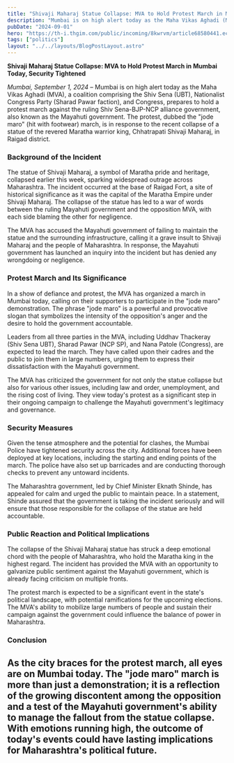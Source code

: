 ```yaml
---
title: "Shivaji Maharaj Statue Collapse: MVA to Hold Protest March in Mumbai Today, Security Tightened"
description: "Mumbai is on high alert today as the Maha Vikas Aghadi (MVA), a coalition comprising the Shiv Sena (UBT), Nationalist Congress Party (Sharad Pawar faction), and Congress, prepares to hold a protest march against the ruling Shiv Sena-BJP-NCP alliance government"
pubDate: "2024-09-01"
hero: "https://th-i.thgim.com/public/incoming/8kwrvm/article68580441.ece/alternates/LANDSCAPE_1200/WhatsApp%20Image%202024-08-26%20at%204.57.11%20PM.jpeg"
tags: ["politics"]
layout: "../../layouts/BlogPostLayout.astro"
---
```

**Shivaji Maharaj Statue Collapse: MVA to Hold Protest March in Mumbai Today, Security Tightened**

*Mumbai, September 1, 2024* – Mumbai is on high alert today as the Maha Vikas Aghadi (MVA), a coalition comprising the Shiv Sena (UBT), Nationalist Congress Party (Sharad Pawar faction), and Congress, prepares to hold a protest march against the ruling Shiv Sena-BJP-NCP alliance government, also known as the Mayahuti government. The protest, dubbed the "jode maro" (hit with footwear) march, is in response to the recent collapse of a statue of the revered Maratha warrior king, Chhatrapati Shivaji Maharaj, in Raigad district.

### Background of the Incident

The statue of Shivaji Maharaj, a symbol of Maratha pride and heritage, collapsed earlier this week, sparking widespread outrage across Maharashtra. The incident occurred at the base of Raigad Fort, a site of historical significance as it was the capital of the Maratha Empire under Shivaji Maharaj. The collapse of the statue has led to a war of words between the ruling Mayahuti government and the opposition MVA, with each side blaming the other for negligence.

The MVA has accused the Mayahuti government of failing to maintain the statue and the surrounding infrastructure, calling it a grave insult to Shivaji Maharaj and the people of Maharashtra. In response, the Mayahuti government has launched an inquiry into the incident but has denied any wrongdoing or negligence.

### Protest March and Its Significance

In a show of defiance and protest, the MVA has organized a march in Mumbai today, calling on their supporters to participate in the "jode maro" demonstration. The phrase "jode maro" is a powerful and provocative slogan that symbolizes the intensity of the opposition's anger and the desire to hold the government accountable.

Leaders from all three parties in the MVA, including Uddhav Thackeray (Shiv Sena UBT), Sharad Pawar (NCP SP), and Nana Patole (Congress), are expected to lead the march. They have called upon their cadres and the public to join them in large numbers, urging them to express their dissatisfaction with the Mayahuti government.

The MVA has criticized the government for not only the statue collapse but also for various other issues, including law and order, unemployment, and the rising cost of living. They view today's protest as a significant step in their ongoing campaign to challenge the Mayahuti government's legitimacy and governance.

### Security Measures

Given the tense atmosphere and the potential for clashes, the Mumbai Police have tightened security across the city. Additional forces have been deployed at key locations, including the starting and ending points of the march. The police have also set up barricades and are conducting thorough checks to prevent any untoward incidents.

The Maharashtra government, led by Chief Minister Eknath Shinde, has appealed for calm and urged the public to maintain peace. In a statement, Shinde assured that the government is taking the incident seriously and will ensure that those responsible for the collapse of the statue are held accountable.

### Public Reaction and Political Implications

The collapse of the Shivaji Maharaj statue has struck a deep emotional chord with the people of Maharashtra, who hold the Maratha king in the highest regard. The incident has provided the MVA with an opportunity to galvanize public sentiment against the Mayahuti government, which is already facing criticism on multiple fronts.

The protest march is expected to be a significant event in the state's political landscape, with potential ramifications for the upcoming elections. The MVA's ability to mobilize large numbers of people and sustain their campaign against the government could influence the balance of power in Maharashtra.

### Conclusion

As the city braces for the protest march, all eyes are on Mumbai today. The "jode maro" march is more than just a demonstration; it is a reflection of the growing discontent among the opposition and a test of the Mayahuti government's ability to manage the fallout from the statue collapse. With emotions running high, the outcome of today's events could have lasting implications for Maharashtra's political future.
---